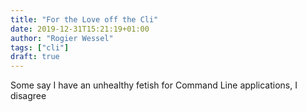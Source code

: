 ```yaml
---
title: "For the Love off the Cli"
date: 2019-12-31T15:21:19+01:00
author: "Rogier Wessel"
tags: ["cli"]
draft: true
---
```

Some say I have an unhealthy fetish for Command Line applications,
I disagree


